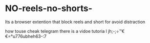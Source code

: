 # NO-reels-no-shorts-
Its a browser extention that block reels and short for avoid distraction 



how touse cheak telegram there is a vidoe tutoria l  jh$;$-;÷™€€=°u776ubheh63-$:$7
